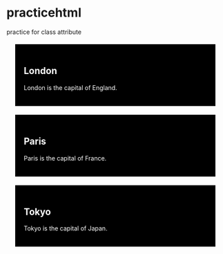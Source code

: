 # practicehtml


practice for class attribute

<!DOCTYPE html>
<html>
<head>
<style>
.cities {
  background-color: black;
  color: white;
  margin: 20px;
  padding: 20px;
}
</style>
</head>
<body>

<div class="cities">
<h2>London</h2>
<p>London is the capital of England.</p>
</div> 

<div class="cities">
<h2>Paris</h2>
<p>Paris is the capital of France.</p>
</div>

<div class="cities">
<h2>Tokyo</h2>
<p>Tokyo is the capital of Japan.</p>
</div>

</body>
</html>
